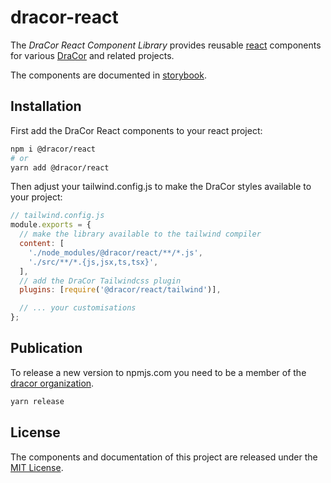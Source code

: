 # dracor-react

The *DraCor React Component Library* provides reusable [react](https://react.dev)
components for various [DraCor](https://dracor.org) and related projects.

The components are documented in
[storybook](https://dracor-org.github.io/dracor-react/).

## Installation

First add the DraCor React components to your react project:

```sh
npm i @dracor/react
# or
yarn add @dracor/react
```

Then adjust your tailwind.config.js to make the DraCor styles available to your
project:

```js
// tailwind.config.js
module.exports = {
  // make the library available to the tailwind compiler
  content: [
    './node_modules/@dracor/react/**/*.js',
    './src/**/*.{js,jsx,ts,tsx}',
  ],
  // add the DraCor Tailwindcss plugin
  plugins: [require('@dracor/react/tailwind')],

  // ... your customisations
};
```

## Publication

To release a new version to npmjs.com you need to be a member of the
[dracor organization](https://www.npmjs.com/org/dracor).

```sh
yarn release
```

## License

The components and documentation of this project are released under the
[MIT License](LICENSE).
